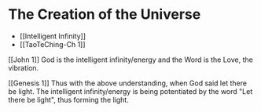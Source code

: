 # The Creation of the Universe

- [[Intelligent Infinity]]
- [[TaoTeChing-Ch 1]]

[[John 1]]
God is the intelligent infinity/energy and the Word is the Love, the vibration. 

[[Genesis 1]]
Thus with the above understanding, when God said let there be light. The intelligent infinity/energy is being potentiated by the word "Let there be light", thus forming the light.
